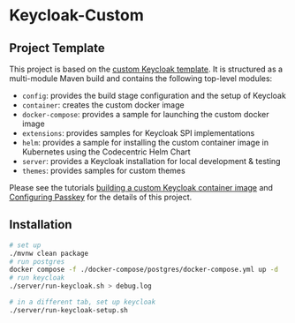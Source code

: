 Keycloak-Custom
===

Project Template
---

This project is based on the [custom Keycloak template](https://github.com/inventage/keycloak-custom). It is structured as a multi-module Maven build and contains the following top-level modules:

- `config`: provides the build stage configuration and the setup of Keycloak
- `container`: creates the custom docker image
- `docker-compose`: provides a sample for launching the custom docker image
- `extensions`: provides samples for Keycloak SPI implementations
- `helm`: provides a sample for installing the custom container image in Kubernetes using the Codecentric Helm Chart
- `server`: provides a Keycloak installation for local development & testing
- `themes`: provides samples for custom themes

Please see the tutorials [building a custom Keycloak container image](https://keycloak.ch/keycloak-tutorials/tutorial-custom-keycloak/) and [Configuring Passkey](https://keycloak.ch/keycloak-tutorials/tutorial-passkey/) for the details of this project.

[Keycloak]: https://keycloak.org

Installation
---

```sh
# set up
./mvnw clean package
# run postgres
docker compose -f ./docker-compose/postgres/docker-compose.yml up -d
# run keycloak
./server/run-keycloak.sh > debug.log
```

```sh
# in a different tab, set up keycloak
./server/run-keycloak-setup.sh
```
